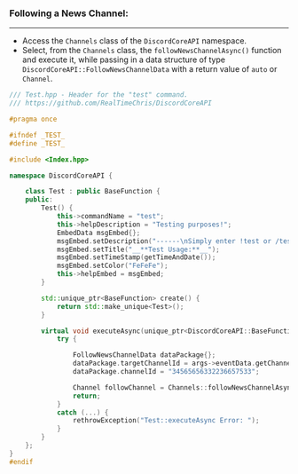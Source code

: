 
### **Following a News Channel:**
---
- Access the `Channels` class of the `DiscordCoreAPI` namespace.
- Select, from the `Channels` class, the `followNewsChannelAsync()` function and execute it, while passing in a data structure of type `DiscordCoreAPI::FollowNewsChannelData` with a return value of `auto` or `Channel`.

```cpp
/// Test.hpp - Header for the "test" command.
/// https://github.com/RealTimeChris/DiscordCoreAPI

#pragma once

#ifndef _TEST_
#define _TEST_

#include <Index.hpp>

namespace DiscordCoreAPI {

	class Test : public BaseFunction {
	public:
		Test() {
			this->commandName = "test";
			this->helpDescription = "Testing purposes!";
			EmbedData msgEmbed{};
			msgEmbed.setDescription("------\nSimply enter !test or /test!\n------");
			msgEmbed.setTitle("__**Test Usage:**__");
			msgEmbed.setTimeStamp(getTimeAndDate());
			msgEmbed.setColor("FeFeFe");
			this->helpEmbed = msgEmbed;
		}

		std::unique_ptr<BaseFunction> create() {
			return std::make_unique<Test>();
		}

		virtual void executeAsync(unique_ptr<DiscordCoreAPI::BaseFunctionArguments> args) {
			try {

				FollowNewsChannelData dataPackage{};
				dataPackage.targetChannelId = args->eventData.getChannelId();
				dataPackage.channelId = "34565656332236657533";

				Channel followChannel = Channels::followNewsChannelAsync(dataPackage).get();
				return;
			}
			catch (...) {
				rethrowException("Test::executeAsync Error: ");
			}
		}
	};
}
#endif
```
